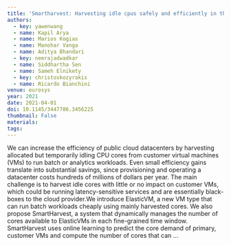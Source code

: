 ```yaml
---
title: 'Smartharvest: Harvesting idle cpus safely and efficiently in the cloud'
authors:
  - key: yawenwang
  - name: Kapil Arya
  - name: Marios Kogias
  - name: Manohar Vanga
  - name: Aditya Bhandari
  - key: neerajadwadkar
  - name: Siddhartha Sen
  - name: Sameh Elnikety
  - key: christoskozyrakis
  - name: Ricardo Bianchini
venue: eurosys
year: 2021
date: 2021-04-01
doi: 10.1145/3447786.3456225
thumbnail: False
materials:
tags:
---
```

We can increase the efficiency of public cloud datacenters by harvesting allocated but temporarily idling CPU cores from customer virtual machines (VMs) to run batch or analytics workloads. Even small efficiency gains translate into substantial savings, since provisioning and operating a datacenter costs hundreds of millions of dollars per year. The main challenge is to harvest idle cores with little or no impact on customer VMs, which could be running latency-sensitive services and are essentially black-boxes to the cloud provider.We introduce ElasticVM, a new VM type that can run batch workloads cheaply using mainly harvested cores. We also propose SmartHarvest, a system that dynamically manages the number of cores available to ElasticVMs in each fine-grained time window. SmartHarvest uses online learning to predict the core demand of primary, customer VMs and compute the number of cores that can …
